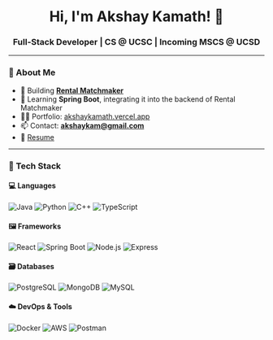 <h1 align="center">Hi, I'm Akshay Kamath! 👋</h1>
<h3 align="center">Full-Stack Developer | CS @ UCSC | Incoming MSCS @ UCSD</h3>

---

### 🚀 About Me

- 🔭 Building [**Rental Matchmaker**](https://github.com/AkshayKamath12/Rental-Matchmaker)
- 🌱 Learning **Spring Boot**, integrating it into the backend of Rental Matchmaker
- 👨‍💻 Portfolio: [akshaykamath.vercel.app](https://akshaykamath.vercel.app/)
- 📫 Contact: **akshaykam@gmail.com**
- 📄 [Resume](https://drive.google.com/file/d/1KnHctJlENTnNYZhRa2f4oKqbxyVptL1h/view)

---

### 🧰 Tech Stack

#### 💻 Languages
![Java](https://img.shields.io/badge/Java-%23ED8B00.svg?style=flat&logo=java&logoColor=white)
![Python](https://img.shields.io/badge/Python-3670A0?style=flat&logo=python&logoColor=white)
![C++](https://img.shields.io/badge/C++-00599C?style=flat&logo=c%2B%2B&logoColor=white)
![TypeScript](https://img.shields.io/badge/TypeScript-007ACC.svg?style=flat&logo=typescript&logoColor=white)

#### 🖼️ Frameworks
![React](https://img.shields.io/badge/React-20232A?style=flat&logo=react&logoColor=61DAFB)
![Spring Boot](https://img.shields.io/badge/Spring_Boot-6DB33F?style=flat&logo=spring-boot&logoColor=white)
![Node.js](https://img.shields.io/badge/Node.js-43853D?style=flat&logo=node-dot-js&logoColor=white)
![Express](https://img.shields.io/badge/Express.js-404D59?style=flat)

#### 🗃️ Databases
![PostgreSQL](https://img.shields.io/badge/PostgreSQL-316192?style=flat&logo=postgresql&logoColor=white)
![MongoDB](https://img.shields.io/badge/MongoDB-4EA94B?style=flat&logo=mongodb&logoColor=white)
![MySQL](https://img.shields.io/badge/MySQL-00758F?style=flat&logo=mysql&logoColor=white)

#### ☁️ DevOps & Tools
![Docker](https://img.shields.io/badge/Docker-2496ED?style=flat&logo=docker&logoColor=white)
![AWS](https://img.shields.io/badge/AWS-232F3E?style=flat&logo=amazon-aws&logoColor=white)
![Postman](https://img.shields.io/badge/Postman-FF6C37?style=flat&logo=postman&logoColor=white)
